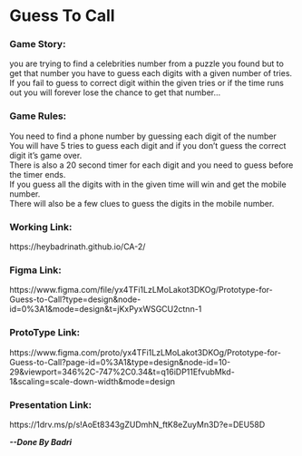 # Guess To Call

<h3>
Game Story:
</h3>

<p>
you are trying to find a celebrities number from a puzzle you found but to get that number you have to guess each digits with a given number of tries. If you fail to guess to correct digit within the given tries or if the time runs out you will forever lose the chance to get that number…
</p>


<h3>
Game Rules:
</h3>

<p>
You need to find a phone number by guessing each digit of the number
<br>
You will have 5 tries to guess each digit and if you don’t guess the correct digit it’s game over.
<br>
There is also a 20 second timer for each digit and you need to guess before the timer ends.
<br>
If you guess all the digits with in the given time will win and get the mobile number.
<br>
There will also be a few clues to guess the digits in the mobile number.
</p>

<h3>
Working Link:
</h3>

<p>
https://heybadrinath.github.io/CA-2/
</p>


<h3>
Figma Link:
</h3>
<p>
https://www.figma.com/file/yx4TFi1LzLMoLakot3DKOg/Prototype-for-Guess-to-Call?type=design&node-id=0%3A1&mode=design&t=jKxPyxWSGCU2ctnn-1
</P>

<h3>
ProtoType Link:
</h3>

<p>
https://www.figma.com/proto/yx4TFi1LzLMoLakot3DKOg/Prototype-for-Guess-to-Call?page-id=0%3A1&type=design&node-id=10-29&viewport=346%2C-747%2C0.34&t=q16iDP11EfvubMkd-1&scaling=scale-down-width&mode=design
</p>

<h3>
Presentation Link:
</h3>

<p>
https://1drv.ms/p/s!AoEt8343gZUDmhN_ftK8eZuyMn3D?e=DEU58D
</p>


<b>
<i>
--Done By Badri
</i>
</b>
